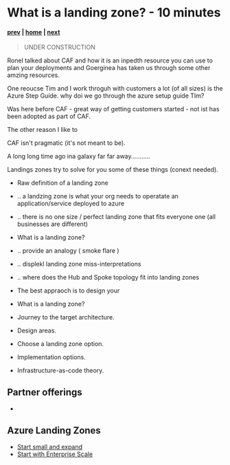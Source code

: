 # What is a landing zone? - 10 minutes

#### [prev](./learningresources.md) | [home](./welcome.md) | [next](./setupguide.md)

> UNDER CONSTRUCTION


Ronel talked about CAF and how it is an inpedth resource you can use to plan your deployments and Goerginea has taken us through some other amzing resources.

One reoucse Tim and I work throguh with customers a lot (of all sizes) is the Azure Step Guide. why doi we go through the azure setup guide TIm?


Was here before CAF - great way of getting customers started - not ist has been adopted as part of CAF.

The other reason I like to 

CAF isn't pragmatic (it's not meant to be). 


A long long time ago ina  galaxy far far away...........







Landings zones try to solve for you some of these things (conext needed).





- Raw definition of a landing zone
- .. a landzing zone is what your org needs to operatate an application/service deployed to azure
- .. there is no one size / perfect landing zone that fits everyone one (all businesses are different)



- What is a landing zone?
- .. provide an analogy ( smoke flare )
- .. displekl landing zone miss-interpretations
- .. where does the Hub and Spoke topology fit into landing zones

- The best appraoch is to design your 





- What is a landing zone?
- Journey to the target architecture.
- Design areas.
- Choose a landing zone option.
- Implementation options.
- Infrastructure-as-code theory.

## Partner offerings
- 

## Azure Landing Zones
- [Start small and expand](https://docs.microsoft.com/en-us/azure/cloud-adoption-framework/ready/landing-zone/migrate-landing-zone)
- [Start with Enterprise Scale](https://docs.microsoft.com/en-us/azure/cloud-adoption-framework/ready/enterprise-scale/architecture)
